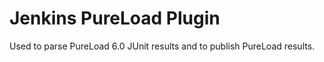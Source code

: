 # Jenkins PureLoad Plugin

Used to parse PureLoad 6.0 JUnit results and to publish PureLoad results.
